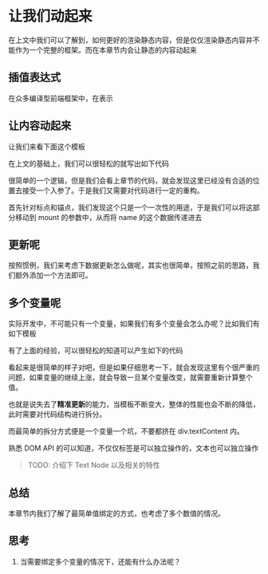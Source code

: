 # 让我们动起来

在上文中我们可以了解到，如何更好的渲染静态内容，但是仅仅渲染静态内容并不能作为一个完整的框架。而在本章节内会让静态的内容动起来

## 插值表达式

在众多编译型前端框架中，在表示

## 让内容动起来

让我们来看下面这个模板

<md-code ref="02-001.html"></md-code>

在上文的基础上，我们可以很轻松的就写出如下代码

<md-code ref="02-002.ts"></md-code>

很简单的一个逻辑，但是我们会看上章节的代码，就会发现这里已经没有合适的位置去接受一个入参了。于是我们又需要对代码进行一定的重构。

首先针对标点和锚点，我们发现这个只是一个一次性的用途，于是我们可以将这部分移动到 mount 的参数中，从而将 name 的这个数据传递进去

<md-code diff="02-002.ts,02-003.ts"></md-code>

## 更新呢

按照惯例，我们来考虑下数据更新怎么做呢，其实也很简单，按照之前的思路，我们额外添加一个方法即可。

<md-code diff="02-003.ts,02-004.ts"></md-code>

## 多个变量呢

实际开发中，不可能只有一个变量，如果我们有多个变量会怎么办呢？比如我们有如下模板

<md-code ref="02-005.html"></md-code>

有了上面的经验，可以很轻松的知道可以产生如下的代码

<md-code ref="02-006.ts"></md-code>

看起来是很简单的样子对吧，但是如果仔细思考一下，就会发现这里有个很严重的问题，如果变量的继续上涨，就会导致一旦某个变量改变，就需要重新计算整个值。

也就是说失去了**精准更新**的能力，当模板不断变大，整体的性能也会不断的降低，此时需要对代码结构进行拆分。

而最简单的拆分方式便是一个变量一个坑，不要都挤在 div.textContent 内。

熟悉 DOM API 的可以知道，不仅仅标签是可以独立操作的，文本也可以独立操作

> TODO: 介绍下 Text Node 以及相关的特性

<md-code diff="02-006.ts,02-007.ts"></md-code>

## 总结

本章节内我们了解了最简单值绑定的方式，也考虑了多个数值的情况。

## 思考

1. 当需要绑定多个变量的情况下，还能有什么办法呢？
